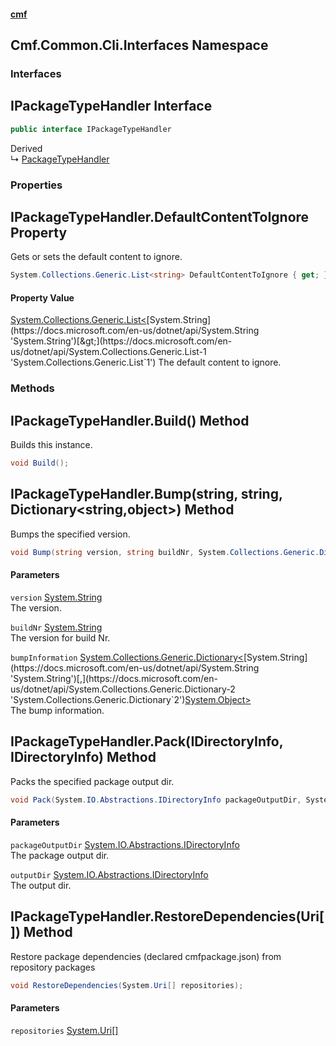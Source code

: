 #### [cmf](index.md 'index')
## Cmf.Common.Cli.Interfaces Namespace
### Interfaces
<a name='Cmf_Common_Cli_Interfaces_IPackageTypeHandler'></a>
## IPackageTypeHandler Interface
```csharp
public interface IPackageTypeHandler
```

Derived  
&#8627; [PackageTypeHandler](Cmf_Common_Cli_Handlers.md#Cmf_Common_Cli_Handlers_PackageTypeHandler 'Cmf.Common.Cli.Handlers.PackageTypeHandler')  
### Properties
<a name='Cmf_Common_Cli_Interfaces_IPackageTypeHandler_DefaultContentToIgnore'></a>
## IPackageTypeHandler.DefaultContentToIgnore Property
Gets or sets the default content to ignore.  
```csharp
System.Collections.Generic.List<string> DefaultContentToIgnore { get; }
```
#### Property Value
[System.Collections.Generic.List&lt;](https://docs.microsoft.com/en-us/dotnet/api/System.Collections.Generic.List-1 'System.Collections.Generic.List`1')[System.String](https://docs.microsoft.com/en-us/dotnet/api/System.String 'System.String')[&gt;](https://docs.microsoft.com/en-us/dotnet/api/System.Collections.Generic.List-1 'System.Collections.Generic.List`1')
The default content to ignore.  
  
### Methods
<a name='Cmf_Common_Cli_Interfaces_IPackageTypeHandler_Build()'></a>
## IPackageTypeHandler.Build() Method
Builds this instance.  
```csharp
void Build();
```
  
<a name='Cmf_Common_Cli_Interfaces_IPackageTypeHandler_Bump(string_string_System_Collections_Generic_Dictionary_string_object_)'></a>
## IPackageTypeHandler.Bump(string, string, Dictionary&lt;string,object&gt;) Method
Bumps the specified version.  
```csharp
void Bump(string version, string buildNr, System.Collections.Generic.Dictionary<string,object> bumpInformation=null);
```
#### Parameters
<a name='Cmf_Common_Cli_Interfaces_IPackageTypeHandler_Bump(string_string_System_Collections_Generic_Dictionary_string_object_)_version'></a>
`version` [System.String](https://docs.microsoft.com/en-us/dotnet/api/System.String 'System.String')  
The version.
  
<a name='Cmf_Common_Cli_Interfaces_IPackageTypeHandler_Bump(string_string_System_Collections_Generic_Dictionary_string_object_)_buildNr'></a>
`buildNr` [System.String](https://docs.microsoft.com/en-us/dotnet/api/System.String 'System.String')  
The version for build Nr.
  
<a name='Cmf_Common_Cli_Interfaces_IPackageTypeHandler_Bump(string_string_System_Collections_Generic_Dictionary_string_object_)_bumpInformation'></a>
`bumpInformation` [System.Collections.Generic.Dictionary&lt;](https://docs.microsoft.com/en-us/dotnet/api/System.Collections.Generic.Dictionary-2 'System.Collections.Generic.Dictionary`2')[System.String](https://docs.microsoft.com/en-us/dotnet/api/System.String 'System.String')[,](https://docs.microsoft.com/en-us/dotnet/api/System.Collections.Generic.Dictionary-2 'System.Collections.Generic.Dictionary`2')[System.Object](https://docs.microsoft.com/en-us/dotnet/api/System.Object 'System.Object')[&gt;](https://docs.microsoft.com/en-us/dotnet/api/System.Collections.Generic.Dictionary-2 'System.Collections.Generic.Dictionary`2')  
The bump information.
  
  
<a name='Cmf_Common_Cli_Interfaces_IPackageTypeHandler_Pack(System_IO_Abstractions_IDirectoryInfo_System_IO_Abstractions_IDirectoryInfo)'></a>
## IPackageTypeHandler.Pack(IDirectoryInfo, IDirectoryInfo) Method
Packs the specified package output dir.  
```csharp
void Pack(System.IO.Abstractions.IDirectoryInfo packageOutputDir, System.IO.Abstractions.IDirectoryInfo outputDir);
```
#### Parameters
<a name='Cmf_Common_Cli_Interfaces_IPackageTypeHandler_Pack(System_IO_Abstractions_IDirectoryInfo_System_IO_Abstractions_IDirectoryInfo)_packageOutputDir'></a>
`packageOutputDir` [System.IO.Abstractions.IDirectoryInfo](https://docs.microsoft.com/en-us/dotnet/api/System.IO.Abstractions.IDirectoryInfo 'System.IO.Abstractions.IDirectoryInfo')  
The package output dir.
  
<a name='Cmf_Common_Cli_Interfaces_IPackageTypeHandler_Pack(System_IO_Abstractions_IDirectoryInfo_System_IO_Abstractions_IDirectoryInfo)_outputDir'></a>
`outputDir` [System.IO.Abstractions.IDirectoryInfo](https://docs.microsoft.com/en-us/dotnet/api/System.IO.Abstractions.IDirectoryInfo 'System.IO.Abstractions.IDirectoryInfo')  
The output dir.
  
  
<a name='Cmf_Common_Cli_Interfaces_IPackageTypeHandler_RestoreDependencies(System_Uri__)'></a>
## IPackageTypeHandler.RestoreDependencies(Uri[]) Method
Restore package dependencies (declared cmfpackage.json) from repository packages  
```csharp
void RestoreDependencies(System.Uri[] repositories);
```
#### Parameters
<a name='Cmf_Common_Cli_Interfaces_IPackageTypeHandler_RestoreDependencies(System_Uri__)_repositories'></a>
`repositories` [System.Uri](https://docs.microsoft.com/en-us/dotnet/api/System.Uri 'System.Uri')[[]](https://docs.microsoft.com/en-us/dotnet/api/System.Array 'System.Array')  
  
  
  
